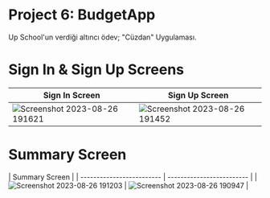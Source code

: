 # Project 6: BudgetApp

Up School'un verdiği altıncı ödev; "Cüzdan" Uygulaması.

# Sign In & Sign Up Screens

| Sign In Screen            | Sign Up Screen            |
| ------------------------- | ------------------------- |
| ![Screenshot 2023-08-26 191621](https://github.com/zehrakuru/BudgetApp/assets/74616481/3a9a70ac-5595-4e0d-b595-2ee98fae6cce) |![Screenshot 2023-08-26 191452](https://github.com/zehrakuru/BudgetApp/assets/74616481/164d25eb-299c-4937-a17f-5341ce6fe890) |

# Summary Screen

| Summary Screen                                        |
| ------------------------- | ------------------------- |
| ![Screenshot 2023-08-26 191203](https://github.com/zehrakuru/BudgetApp/assets/74616481/edbbbffe-b207-473e-8b19-13d73c7b72fe)
| ![Screenshot 2023-08-26 190947](https://github.com/zehrakuru/BudgetApp/assets/74616481/691f6656-d0e9-46a2-9cfc-b966a65fd0d9) |

